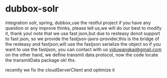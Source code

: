 # dubbox-solr
integration solr, spring, dubbox,use the restful project
if you have any question or any improve thinks, please tell us,we will do our best to modify it,
thank you!
note that we use fast json,but due to resteasy donot support to fast json, so we provide the fastjson-jaxrs-provider,this is the bridge of the resteasy and fastjson,will use the fastjson serialize the object
so if you want to use the fastjson, you can contact with us yiduwangkai@gmail.com
on the other hand, we define transmit data protocol, now the code locate the transmitData package
ok! thx.

recently we fix the cloudServerClient and optimize it
